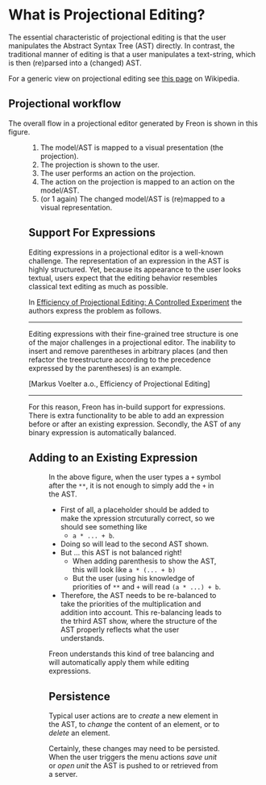 <script>
    import Figure from "../../lib/figures/Figure.svelte";
</script>

# What is Projectional Editing?

The essential characteristic of projectional editing is that the user manipulates
the Abstract Syntax Tree (AST) directly. In contrast, the traditional manner of editing is that 
a user manipulates a text-string, which is then (re)parsed into a (changed) AST. 

For a generic view on projectional editing 
see <a href="https://en.wikipedia.org/wiki/Structure*editor" target="_blank">this page</a> on Wikipedia.

## Projectional workflow

The overall flow in a projectional editor generated by Freon is shown in this figure.

<Figure 
imageName={'projection-overview.png'} 
caption={'General flow of projectional editing'}
figureNumber={1}
/>


1. The model/AST is mapped to a visual presentation (the projection).
2. The projection is shown to the user.
3. The user performs an action on the projection.
4. The action on the projection is mapped to an action on the model/AST.
5. (or 1 again) The changed model/AST is (re)mapped to a visual representation.

## <a name="expressions"></a> Support For Expressions

Editing expressions in a projectional editor is a well-known challenge. The representation of an expression
in the AST is highly structured. Yet, because its appearance to the user looks textual, users expect that
the editing behavior resembles classical text editing as much as possible.

In <a href="https://www.voelter.de/data/pub/fse2016-projEditing.pdf" target="_blank">Efficiency 
of Projectional Editing: A Controlled Experiment</a> the authors express the problem as follows.

****
Editing expressions with their fine-grained tree structure is one of the major challenges in a
projectional editor. The inability to insert and remove parentheses in arbitrary places (and
then refactor the treestructure according to the precedence expressed by the parentheses) is an
example.

[Markus Voelter a.o., Efficiency of Projectional Editing]
****

For this reason, Freon has in-build support for expressions. There is extra functionality to
be able to add an expression before or after an existing expression. Secondly, the AST of any binary
expression is automatically balanced.

## <a name="tree-balancing"></a>Adding to an Existing Expression

<Figure 
imageName={'expressions-problem.png'} 
caption={'Editing expressions'}
figureNumber={2}
/>

In the above figure, when the user types a `+` symbol after the `**`, it is not enough
to simply add the `+` in the AST.

* First of all,  a placeholder should be added to make the xpression strcuturally correct,
  so we should see something like
  * `a * ... + b`.
* Doing so will lead to the second AST shown.
* But ... this AST is not balanced right!
  *  When adding parenthesis to show the AST, this will look like `a * (... + b)`
  * But the user (using his knowledge of priorities of `**` and `+` will read `(a * ...) + b`.
* Therefore, the AST needs to be re-balanced to take the priorities of the multiplication and addition into account.
  This re-balancing leads to the trhird AST show, where the structure of the AST
  properly reflects what the user understands.

Freon understands this kind of tree balancing and will automatically apply them while editing expressions.

## Persistence

Typical user actions are to *create* a new element in the AST, to *change* the content of an element,
or to *delete* an element.

Certainly, these changes may need to be persisted. When the user triggers
the menu actions *save unit* or *open unit* the AST is pushed to or retrieved from a server.

<Figure 
imageName={'projection-overview.png'} 
caption={'General flow of projectional editing'}
figureNumber={3}
/>
